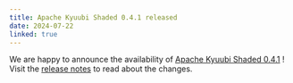 ```yaml
---
title: Apache Kyuubi Shaded 0.4.1 released
date: 2024-07-22
linked: true
---
```

<!---
  Licensed under the Apache License, Version 2.0 (the "License");
  you may not use this file except in compliance with the License.
  You may obtain a copy of the License at

   http://www.apache.org/licenses/LICENSE-2.0

  Unless required by applicable law or agreed to in writing, software
  distributed under the License is distributed on an "AS IS" BASIS,
  WITHOUT WARRANTIES OR CONDITIONS OF ANY KIND, either express or implied.
  See the License for the specific language governing permissions and
  limitations under the License. See accompanying LICENSE file.
-->
We are happy to announce the availability of [Apache Kyuubi Shaded 0.4.1](/shaded-release/0.4.1.html) ! Visit the [release notes](/shaded-release/0.4.1.html) to read about the changes.
